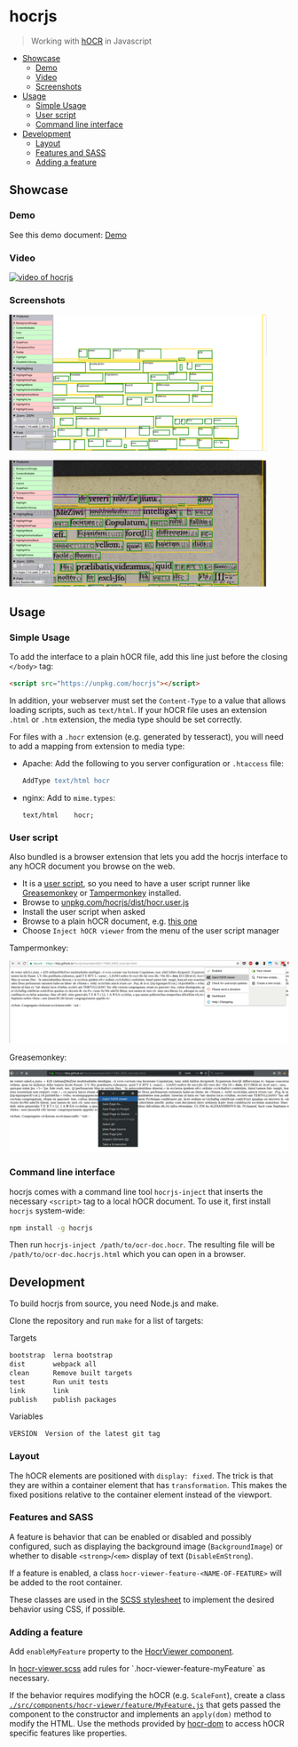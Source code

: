 # hocrjs

> Working with [hOCR](https://kba.github.io/hocr-spec/1.2/) in Javascript

<!-- BEGIN-MARKDOWN-TOC -->
* [Showcase](#showcase)
	* [Demo](#demo)
	* [Video](#video)
	* [Screenshots](#screenshots)
* [Usage](#usage)
	* [Simple Usage](#simple-usage)
	* [User script](#user-script)
	* [Command line interface](#command-line-interface)
* [Development](#development)
	* [Layout](#layout)
	* [Features and SASS](#features-and-sass)
	* [Adding a feature](#adding-a-feature)

<!-- END-MARKDOWN-TOC -->

## Showcase

### Demo

See this demo document: [Demo](https://kba.github.io/hocrjs/example/426117689_0459.html)

### Video

[![video of hocrjs](https://img.youtube.com/vi/II1lkjFc6zU/0.jpg)](https://youtu.be/II1lkjFc6zU)

### Screenshots

![background image, transparent text](./doc/hocrjs-1.png)

![text only, scaled font](./doc/hocrjs-2.png)


## Usage

### Simple Usage

To add the interface to a plain hOCR file, add this line just before the closing `</body>` tag:

```html
<script src="https://unpkg.com/hocrjs"></script>
```

In addition, your webserver must set the `Content-Type` to a value that allows
loading scripts, such as `text/html`. If your hOCR file uses an extension
`.html` or `.htm` extension, the media type should be set correctly.

For files with a `.hocr` extension (e.g. generated by tesseract), you will need
to add a mapping from extension to media type:

* Apache: Add the following to you server configuration or `.htaccess` file:

  ```apache
  AddType text/html hocr
  ```

* nginx: Add to `mime.types`:

  ```mime
  text/html    hocr;
  ```


### User script

Also bundled is a browser extension that lets you add the hocrjs interface to
any hOCR document you browse on the web.

- It is a [user script](https://github.com/OpenUserJs/OpenUserJS.org/wiki/Userscript-beginners-HOWTO),
so you need to have a user script runner like
[Greasemonkey](https://addons.mozilla.org/en-US/firefox/addon/greasemonkey/) or
[Tampermonkey](tampermonkey.net) installed.
- Browse to [unpkg.com/hocrjs/dist/hocr.user.js](https://unpkg.com/hocrjs/dist/hocr.user.js)
- Install the user script when asked
- Browse to a plain hOCR document, e.g. [this one](https://kba.github.io/hocrjs/example/426117689_0459_noscript.html)
- Choose `Inject hOCR viewer` from the menu of the user script manager

Tampermonkey:

![Tampermonkey](./doc/hocrjs-userjs.png)

Greasemonkey:

![Greasemonkey](./doc/hocrjs-userjs-gm4.png)

### Command line interface

hocrjs comes with a command line tool `hocrjs-inject` that inserts the
necessary `<script>` tag to a local hOCR document. To use it, first install
`hocrjs` system-wide:

```sh
npm install -g hocrjs
```

Then run `hocrjs-inject /path/to/ocr-doc.hocr`. The resulting file will be
`/path/to/ocr-doc.hocrjs.html` which you can open in a browser.
## Development

To build hocrjs from source, you need Node.js and make.

Clone the repository and run `make` for a list of targets:

<!-- BEGIN-EVAL make help -->

  Targets

    bootstrap  lerna bootstrap
    dist       webpack all
    clean      Remove built targets
    test       Run unit tests
    link       link
    publish    publish packages

  Variables

    VERSION  Version of the latest git tag

<!-- END-EVAL -->

### Layout

The hOCR elements are positioned with `display: fixed`. The trick is that they are
within a container element that has `transformation`. This makes the fixed
positions relative to the container element instead of the viewport.

### Features and SASS

A feature is behavior that can be enabled or disabled and possibly configured,
such as displaying the background image (`BackgroundImage`) or whether to
disable `<strong>`/`<em>` display of text (`DisableEmStrong`).

If a feature is enabled, a class `hocr-viewer-feature-<NAME-OF-FEATURE>` will
be added to the root container.

These classes are used in the [SCSS
stylesheet](./src/components/hocr-viewer/index.js) to implement the desired
behavior using CSS, if possible.

### Adding a feature

Add `enableMyFeature` property to the [HocrViewer component](./src/components/hocr-viewer/hocr-viewer.js).

In [hocr-viewer.scss](`./src/components/hocr-viewer/hocr-viewer.scss) add rules
for `.hocr-viewer-feature-myFeature` as necessary.

If the behavior requires modifying the hOCR (e.g. `ScaleFont`), create a class
[`./src/components/hocr-viewer/feature/MyFeature.js`](./src/components/hocr-viewer/feature/)
that gets passed the component to the constructor and implements an
`apply(dom)` method to modify the HTML. Use the methods provided by
[hocr-dom](https://github.com/kba/hocr-dom) to access hOCR specific features
like properties.
